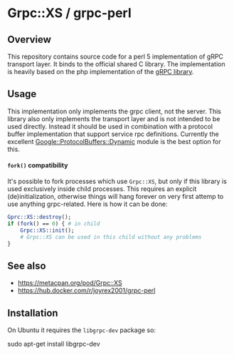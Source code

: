 # Grpc::XS / grpc-perl

## Overview

This repository contains source code for a perl 5 implementation of gRPC
transport layer. It binds to the official shared C library. The implementation
is heavily based on the php implementation of the [gRPC library](https://grpc.io).

## Usage

This implementation only implements the grpc client, not the server. This
library also only implements the transport layer and is not intended to be used
directly. Instead it should be used in combination with a protocol buffer
implementation that support service rpc definitions. Currently the excellent
[Google::ProtocolBuffers::Dynamic](http://search.cpan.org/dist/Google-ProtocolBuffers-Dynamic/)
module is the best option for this.

#### `fork()` compatibility

It's possible to fork processes which use `Grpc::XS`, but only if this
library is used exclusively inside child processes. This requires an
explicit (de)initialization, otherwise things will hang forever on
very first attemp to use anything grpc-related. Here is how it can be
done:

```perl
Gprc::XS::destroy();
if (fork() == 0) { # in child
	Grpc::XS::init();
	# Grpc::XS can be used in this child without any problems
}
```

## See also

* https://metacpan.org/pod/Grpc::XS
* https://hub.docker.com/r/joyrex2001/grpc-perl

## Installation

On Ubuntu it requires the `libgrpc-dev` package so:

sudo apt-get install libgrpc-dev

